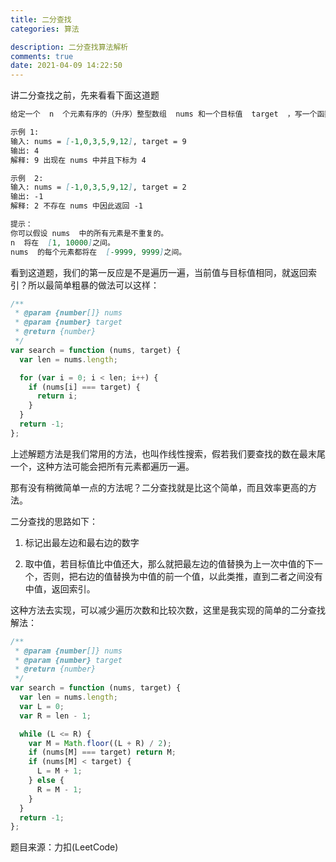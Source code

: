 ```yaml
---
title: 二分查找
categories: 算法

description: 二分查找算法解析
comments: true
date: 2021-04-09 14:22:50
---
```


讲二分查找之前，先来看看下面这道题

```md
给定一个  n  个元素有序的（升序）整型数组  nums 和一个目标值  target  ，写一个函数搜索  nums  中的 target，如果目标值存在返回下标，否则返回 -1。

示例 1:
输入: nums = [-1,0,3,5,9,12], target = 9
输出: 4
解释: 9 出现在 nums 中并且下标为 4

示例  2:
输入: nums = [-1,0,3,5,9,12], target = 2
输出: -1
解释: 2 不存在 nums 中因此返回 -1

提示：
你可以假设 nums  中的所有元素是不重复的。
n  将在  [1, 10000]之间。
nums  的每个元素都将在  [-9999, 9999]之间。
```

看到这道题，我们的第一反应是不是遍历一遍，当前值与目标值相同，就返回索引？所以最简单粗暴的做法可以这样：

```js
/**
 * @param {number[]} nums
 * @param {number} target
 * @return {number}
 */
var search = function (nums, target) {
  var len = nums.length;

  for (var i = 0; i < len; i++) {
    if (nums[i] === target) {
      return i;
    }
  }
  return -1;
};
```

上述解题方法是我们常用的方法，也叫作线性搜索，假若我们要查找的数在最末尾一个，这种方法可能会把所有元素都遍历一遍。

那有没有稍微简单一点的方法呢？二分查找就是比这个简单，而且效率更高的方法。

二分查找的思路如下：

1. 标记出最左边和最右边的数字

2. 取中值，若目标值比中值还大，那么就把最左边的值替换为上一次中值的下一个，否则，把右边的值替换为中值的前一个值，以此类推，直到二者之间没有中值，返回索引。
    
这种方法去实现，可以减少遍历次数和比较次数，这里是我实现的简单的二分查找解法：

```js
/**
 * @param {number[]} nums
 * @param {number} target
 * @return {number}
 */
var search = function (nums, target) {
  var len = nums.length;
  var L = 0;
  var R = len - 1;

  while (L <= R) {
    var M = Math.floor((L + R) / 2);
    if (nums[M] === target) return M;
    if (nums[M] < target) {
      L = M + 1;
    } else {
      R = M - 1;
    }
  }
  return -1;
};
```

题目来源：力扣(LeetCode)
